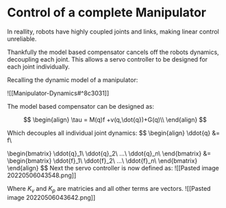 # Control of a complete Manipulator
In reallity, robots have highly coupled joints and links, making linear control unreliable.

Thankfully the model based compensator cancels off the robots dynamics, decoupling each joint. This allows a servo controller to be designed for each joint individually.

Recalling the dynamic model of a manipulator:

![[Manipulator-Dynamics#^8c3031]]

The model based compensator can be designed as:

$$
\begin{align}
\tau = M(q)f +v(q,\dot{q})+G(q)\\
\end{align}
$$

Which decouples all individual joint dynamics:
$$
\begin{align}
\ddot{q} &= f\\

\begin{bmatrix}
\ddot{q}_1\\
\ddot{q}_2\\
...\\
\ddot{q}_n\\
\end{bmatrix}
&= 
\begin{bmatrix}
\ddot{f}_1\\
\ddot{f}_2\\
...\\
\ddot{f}_n\\
\end{bmatrix}
\end{align}
$$
Next the servo controller is now defined as:
![[Pasted image 20220506043548.png]]

Where $K_v$ and $K_p$ are matricies and all other terms are vectors.
![[Pasted image 20220506043642.png]]